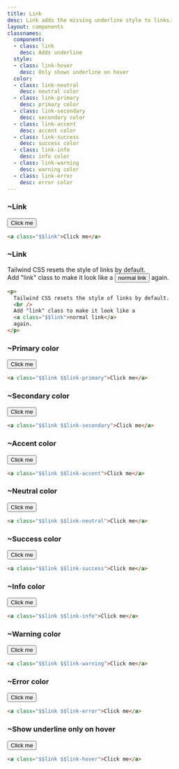 ```yaml
---
title: Link
desc: Link adds the missing underline style to links.
layout: components
classnames:
  component:
  - class: link
    desc: Adds underline
  style:
  - class: link-hover
    desc: Only shows underline on hover
  color:
  - class: link-neutral
    desc: neutral color
  - class: link-primary
    desc: primary color
  - class: link-secondary
    desc: secondary color
  - class: link-accent
    desc: accent color
  - class: link-success
    desc: success color
  - class: link-info
    desc: info color
  - class: link-warning
    desc: warning color
  - class: link-error
    desc: error color
---
```


<script>
  import Component from "$components/Component.svelte"
  import Translate from "$components/Translate.svelte"
</script>

### ~Link
<button class="link">Click me</button>

```html
<a class="$$link">Click me</a>
```


### ~Link
<p>Tailwind CSS resets the style of links by default.
  <br/>
  Add "link" class to make it look like a
  <button class="link">normal link</button> again.
</p>

```html
<p>
  Tailwind CSS resets the style of links by default.
  <br />
  Add "link" class to make it look like a
  <a class="$$link">normal link</a>
  again.
</p>
```


### ~Primary color
<button class="link link-primary">Click me</button>

```html
<a class="$$link $$link-primary">Click me</a>
```


### ~Secondary color
<button class="link link-secondary">Click me</button>

```html
<a class="$$link $$link-secondary">Click me</a>
```


### ~Accent color
<button class="link link-accent">Click me</button>

```html
<a class="$$link $$link-accent">Click me</a>
```


### ~Neutral color
<button class="link link-neutral">Click me</button>

```html
<a class="$$link $$link-neutral">Click me</a>
```


### ~Success color
<button class="link link-success">Click me</button>

```html
<a class="$$link $$link-success">Click me</a>
```


### ~Info color
<button class="link link-info">Click me</button>

```html
<a class="$$link $$link-info">Click me</a>
```


### ~Warning color
<button class="link link-warning">Click me</button>

```html
<a class="$$link $$link-warning">Click me</a>
```


### ~Error color
<button class="link link-error">Click me</button>

```html
<a class="$$link $$link-error">Click me</a>
```


### ~Show underline only on hover
<button class="link link-hover">Click me</button>

```html
<a class="$$link $$link-hover">Click me</a>
```

